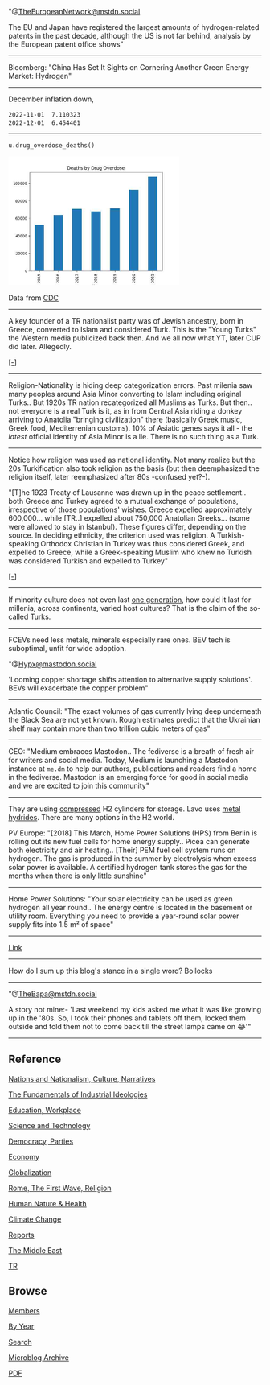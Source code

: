 

"@TheEuropeanNetwork@mstdn.social

The EU and Japan have registered the largest amounts of
hydrogen-related patents in the past decade, although the US is not
far behind, analysis by the European patent office shows"

---

Bloomberg: "China Has Set It Sights on Cornering Another Green Energy
Market: Hydrogen"

---

December inflation down,

```
2022-11-01  7.110323
2022-12-01  6.454401
```

---

```python
u.drug_overdose_deaths()
```

<img width="340" src="mbl/2023/drugoverdose1.jpg"/>

Data from [CDC](https://www.cdc.gov/nchs/nvss/vsrr/drug-overdose-data.htm)

---

A key founder of a TR nationalist party was of Jewish ancestry, born
in Greece, converted to Islam and considered Turk. This is the "Young
Turks" the Western media publicized back then. And we all now what YT,
later CUP did later. Allegedly.

[[-]](2021/06/eternal-dawn-kemal.html#cavid)

---

Religion-Nationality is hiding deep categorization errors. Past
milenia saw many peoples around Asia Minor converting to Islam
including original Turks.. But 1920s TR nation recategorized all
Muslims as Turks. But then.. not everyone is a real Turk is it, as in
from Central Asia riding a donkey arriving to Anatolia "bringing
civilization" there (basically Greek music, Greek food, Mediterrenian
customs). 10% of Asiatic genes says it all - the *latest* official
identity of Asia Minor is a lie. There is no such thing as a Turk.

---

Notice how religion was used as national identity. Not many realize
but the 20s Turkification also took religion as the basis (but then
deemphasized the religion itself, later reemphasized after 80s
-confused yet?-).

"[T]he 1923 Treaty of Lausanne was drawn up in the peace
settlement.. both Greece and Turkey agreed to a mutual exchange of
populations, irrespective of those populations' wishes.  Greece
expelled approximately 600,000... while [TR..]  expelled about 750,000
Anatolian Greeks... (some were allowed to stay in Istanbul).  These
figures differ, depending on the source. In deciding ethnicity, the
criterion used was religion. A Turkish-speaking Orthodox Christian in
Turkey was thus considered Greek, and expelled to Greece, while a
Greek-speaking Muslim who knew no Turkish was considered Turkish and
expelled to Turkey"

[[-]](2021/07/lycian-history.html)

---

If minority culture does not even last [one generation](2014/06/the-culture-code.html#heritage),
how could it last for millenia, across continents, varied host cultures?
That is the claim of the so-called Turks.

---

FCEVs need less metals, minerals especially rare ones. BEV tech is
suboptimal, unfit for wide adoption.

"@Hypx@mastodon.social

'Looming copper shortage shifts attention to alternative supply
solutions'. BEVs will exacerbate the copper problem"

---

Atlantic Council: "The exact volumes of gas currently lying deep
underneath the Black Sea are not yet known. Rough estimates predict
that the Ukrainian shelf may contain more than two trillion cubic
meters of gas"

---

CEO: "Medium embraces Mastodon.. The fediverse is a breath of fresh
air for writers and social media. Today, Medium is launching a
Mastodon instance at `me.dm` to help our authors, publications and
readers find a home in the fediverse. Mastodon is an emerging force
for good in social media and we are excited to join this community"

---

They are using [compressed](2022/02/h2-compressed.html) H2 cylinders for
storage. Lavo uses [metal hydrides](2022/02/h2-metal-hydrides.html).
There are many options in the H2 world.

PV Europe: "[2018] This March, Home Power Solutions (HPS) from Berlin
is rolling out its new fuel cells for home energy supply.. Picea can
generate both electricity and air heating.. [Their] PEM fuel cell
system runs on hydrogen. The gas is produced in the summer by
electrolysis when excess solar power is available. A certified
hydrogen tank stores the gas for the months when there is only little
sunshine"

---

Home Power Solutions: "Your solar electricity can be used as green
hydrogen all year round.. The energy centre is located in the basement
or utility room. Everything you need to provide a year-round solar
power supply fits into 1.5 m² of space"

---

[Link](https://drive.google.com/uc?export=view&id=1otuHBcDGHQmSAm0DUzDX71v0eNQN85vY)

---

How do I sum up this blog's stance in a single word? Bollocks

---

"@TheBapa@mstdn.social

A story not mine:- 'Last weekend my kids asked me what it was like
growing up in the '80s.  So, I took their phones and tablets off them,
locked them outside and told them not to come back till the street
lamps came on 😂'"

---

## Reference

[Nations and Nationalism, Culture, Narratives](2013/02/nations-and-nationalism.html)

[The Fundamentals of Industrial Ideologies](2011/04/fundamentals-of-industrial-ideologies.html)

[Education, Workplace](2017/09/education-workplace.html)

[Science and Technology](2018/09/science-technology.html)

[Democracy, Parties](2016/11/democracy.html)

[Economy](2018/05/economy.html)

[Globalization](2018/09/globalization.html)

[Rome, The First Wave, Religion](2017/12/rome.html)

[Human Nature & Health](2020/07/human-nature.html)

[Climate Change](2018/12/climate.html)

[Reports](2019/05/reports.html)

[The Middle East](2019/07/middleeast.html)

[TR](../tr)

## Browse

[Members](2022/08/members.html)

[By Year](years.html)

[Search](search.html)

[Microblog Archive](mbl/index.html)

[PDF](https://drive.google.com/uc?export=view&id=1FSi-1MnqXVq_PVTEXzzflwN8-7h92N_R)




